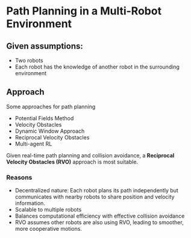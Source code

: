 # Path Planning in a Multi-Robot Environment

## Given assumptions:
* Two robots
* Each robot has the knowledge of another robot in the surrounding environment

## Approach 

Some approaches for path planning
* Potential Fields Method
* Velocity Obstacles
* Dynamic Window Approach
* Reciprocal Velocity Obstacles
* Multi-agent RL
  
Given real-time path planning and collision avoidance, a <b>Reciprocal Velocity Obstacles (RVO)</b> approach is most suitable.

### Reasons
* Decentralized nature: Each robot plans its path independently but communicates with nearby robots to share position and velocity information.
* Scalable to multiple robots
* Balances computational efficiency with effective collision avoidance
* RVO assumes other robots are also using RVO, leading to smoother, more cooperative motions.

